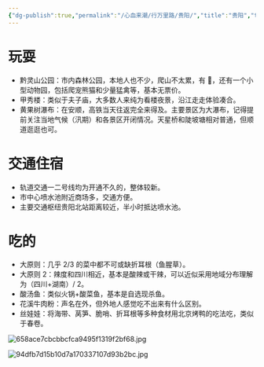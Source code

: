```yaml
---
{"dg-publish":true,"permalink":"/心血来潮/行万里路/贵阳/","title":"贵阳","tags":["行万里路"],"noteIcon":"1","created":"2023-09-08T20:32:05.189+08:00","updated":"2024-09-22T21:59:44.520+08:00"}
---
```


# 玩耍

- 黔灵山公园：市内森林公园，本地人也不少，爬山不太累，有 🐒，还有一个小型动物园，包括爬宠熊猫和少量猛禽等，基本无票价。
- 甲秀楼：类似于夫子庙，大多数人来纯为看楼夜景，沿江走走体验凑合。
- 黄果树瀑布：在安顺，高铁当天往返完全来得及。主要景区为大瀑布，记得提前关注当地气候（汛期）和各景区开闭情况。天星桥和陡坡塘相对普通，但顺道逛逛也可。

# 交通住宿

- 轨道交通一二号线均为开通不久的，整体较新。
- 市中心喷水池附近商场多，交通方便。
- 主要交通枢纽贵阳北站距离较近，半小时抵达喷水池。

# 吃的

- 大原则：几乎 2/3 的菜中都不可或缺折耳根（鱼腥草）。
- 大原则 2：辣度和四川相近，基本是酸辣或干辣，可以近似采用地域分布理解为（四川+湖南）/ 2。
- 酸汤鱼：类似火锅+酸菜鱼，基本是自选现杀鱼。
- 花溪牛肉粉：声名在外，但外地人感觉吃不出来有什么区别。
- 丝娃娃：将海带、莴笋、脆哨、折耳根等多种食材用北京烤鸭的吃法吃，类似于春卷。

![658ace7cbcbbcfca9495f1319f2bf68.jpg](https://s2.loli.net/2023/09/08/MgmYBQGa84Slqbc.jpg)

![94dfb7d15b10d7a170337107d93b2bc.jpg](https://s2.loli.net/2023/09/08/nYpFg4VjkRLMHzq.jpg)
